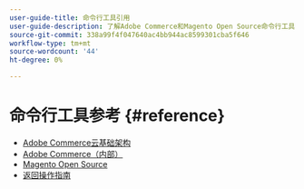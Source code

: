 ```yaml
---
user-guide-title: 命令行工具引用
user-guide-description: 了解Adobe Commerce和Magento Open Source命令行工具的所有可用命令、参数和选项。
source-git-commit: 338a99f4f047640ac4bb944ac8599301cba5f646
workflow-type: tm+mt
source-wordcount: '44'
ht-degree: 0%

---
```



# 命令行工具参考 {#reference}

- [Adobe Commerce云基础架构](commerce.md)
- [Adobe Commerce（内部）](commerce-on-premises.md)
- [Magento Open Source](magento-open-source.md)
- [返回操作指南](https://experienceleague.adobe.com/docs/commerce-operations/operational-guides/home.html)
